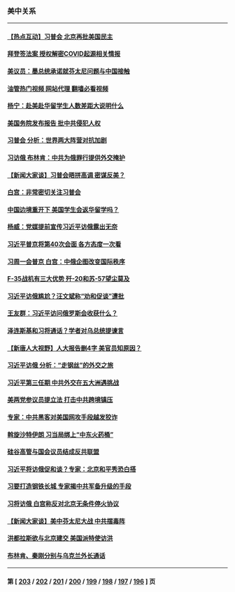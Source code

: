 ### 美中关系
---
#### [【热点互动】习普会 北京再批美国民主](../../pages/nf1412576/n13954705.md?03211245) 
#### [拜登签法案 授权解密COVID起源相关情报](../../pages/nf1412576/n13954813.md?03211245) 
#### [美议员：墨总统承诺就芬太尼问题与中国接触](../../pages/nf1412576/n13954711.md?03211245) 
#### [油管热门视频 网站代理 翻墙必看视频](http://138.2.39.72:81/youtube.html?epic-marker?03211245)
#### [杨宁：赴美赴华留学生人数差距大说明什么](../../pages/nf1412576/n13954695.md?03211245) 
#### [美国务院发布报告 批中共侵犯人权](../../pages/nf1412576/n13954646.md?03211245) 
#### [习普会 分析：世界两大阵营对抗加剧](../../pages/nf1412576/n13954620.md?03211245) 
#### [习访俄 布林肯：中共为俄罪行提供外交掩护](../../pages/nf1412576/n13954596.md?03211245) 
#### [【新闻大家谈】习普会晤拼高调 密谋反美？](../../pages/nf1412576/n13954545.md?03211245) 
#### [白宫：非常密切关注习普会](../../pages/nf1412576/n13954585.md?03211245) 
#### [中国边境重开下 美国学生会返华留学吗？](../../pages/nf1412576/n13954319.md?03211245) 
#### [杨威：党媒提前宣传习近平访俄露出无奈](../../pages/nf1412576/n13954071.md?03211245) 
#### [习近平普京将第40次会面 各方态度一次看](../../pages/nf1412576/n13954023.md?03211245) 
#### [习周一会普京 白宫：中俄企图改变国际秩序](../../pages/nf1412576/n13953906.md?03211245) 
#### [F-35战机有三大优势 歼-20和苏-57望尘莫及](../../pages/nf1412576/n13952900.md?03211245) 
#### [习近平访俄尴尬？汪文斌称“劝和促谈”遭批](../../pages/nf1412576/n13953279.md?03211245) 
#### [王友群：习近平访问俄罗斯会收获什么？](../../pages/nf1412576/n13953283.md?03211245) 
#### [泽连斯基和习将通话？学者对乌总统提谏言](../../pages/nf1412576/n13953241.md?03211245) 
#### [【新唐人大视野】人大报告删4字 美官员知原因？](../../pages/nf1412576/n13953227.md?03211245) 
#### [习近平访俄 分析：“走钢丝”的外交之旅](../../pages/nf1412576/n13953196.md?03211245) 
#### [习近平第三任期 中共外交在五大洲遇挑战](../../pages/nf1412576/n13951340.md?03211245) 
#### [美两党参议员提立法 打击中共跨境镇压](../../pages/nf1412576/n13952926.md?03211245) 
#### [专家：中共黑客对美国网攻手段越发狡诈](../../pages/nf1412576/n13952857.md?03211245) 
#### [斡旋沙特伊朗 习当局绑上“中东火药桶”](../../pages/nf1412576/n13952645.md?03211245) 
#### [硅谷高管与国会议员结成反共联盟](../../pages/nf1412576/n13952574.md?03211245) 
#### [习近平将访俄促和谈？专家：北京和平秀恐白搭](../../pages/nf1412576/n13952569.md?03211245) 
#### [习要打造钢铁长城 专家揭中共军备升级的手段](../../pages/nf1412576/n13951822.md?03211245) 
#### [习将访俄 白宫称反对北京无条件停火协议](../../pages/nf1412576/n13952582.md?03211245) 
#### [【新闻大家谈】美中芬太尼大战 中共摆毒阵](../../pages/nf1412576/n13952480.md?03211245) 
#### [洪都拉斯欲与北京建交 美国派特使访洪](../../pages/nf1412576/n13952044.md?03211245) 
#### [布林肯、秦刚分别与乌克兰外长通话](../../pages/nf1412576/n13952005.md?03211245) 

---
#### 第 [ [203](./203.md?03211245) / [202](./202.md?03211245) / [201](./201.md?03211245) / [200](./200.md?03211245) / [199](./199.md?03211245) / [198](./198.md?03211245) / [197](./197.md?03211245) / [196](./196.md?03211245) ] 页
